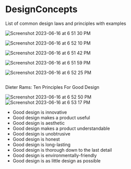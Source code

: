 # DesignConcepts
List of common design laws and principles with examples 



![Screenshot 2023-06-16 at 6 51 30 PM](https://github.com/nick-pompea/DesignConcepts/assets/123673749/90687cfb-2372-4532-bb9b-b1c90ef523d6)

![Screenshot 2023-06-16 at 6 52 10 PM](https://github.com/nick-pompea/DesignConcepts/assets/123673749/54ab2a50-8cfe-4d87-898c-1788e77eb79f)

![Screenshot 2023-06-16 at 6 51 42 PM](https://github.com/nick-pompea/DesignConcepts/assets/123673749/fe9bd799-78a3-4382-9cd3-24a97078c0ef)

![Screenshot 2023-06-16 at 6 51 59 PM](https://github.com/nick-pompea/DesignConcepts/assets/123673749/9a4dbc25-7267-4c63-9a0d-f0b8eecfcfd5)

![Screenshot 2023-06-16 at 6 52 25 PM](https://github.com/nick-pompea/DesignConcepts/assets/123673749/9cae846f-a450-4e0a-80da-8aac70c2730a)

##
Dieter Rams: Ten Principles For Good Design

![Screenshot 2023-06-16 at 6 52 50 PM](https://github.com/nick-pompea/DesignConcepts/assets/123673749/d96eb8c4-22e9-49a6-8821-33505632e47c)
![Screenshot 2023-06-16 at 6 53 17 PM](https://github.com/nick-pompea/DesignConcepts/assets/123673749/98050207-f538-4e4c-8091-ce68858e64fc)

* Good design is innovative
* Good design makes a product useful
* Good design is aesthetic
* Good design makes a product understandable
* Good design is unobtrusive
* Good design is honest
* Good design is long-lasting
* Good design is thorough down to the last detail
* Good design is environmentally-friendly
* Good design is as little design as possible

